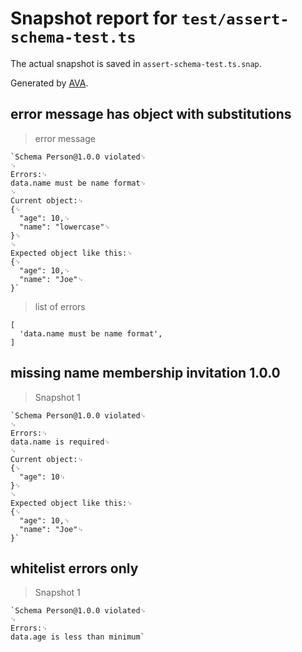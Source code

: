 # Snapshot report for `test/assert-schema-test.ts`

The actual snapshot is saved in `assert-schema-test.ts.snap`.

Generated by [AVA](https://ava.li).

## error message has object with substitutions

> error message

    `Schema Person@1.0.0 violated␊
    ␊
    Errors:␊
    data.name must be name format␊
    ␊
    Current object:␊
    {␊
      "age": 10,␊
      "name": "lowercase"␊
    }␊
    ␊
    Expected object like this:␊
    {␊
      "age": 10,␊
      "name": "Joe"␊
    }`

> list of errors

    [
      'data.name must be name format',
    ]

## missing name membership invitation 1.0.0

> Snapshot 1

    `Schema Person@1.0.0 violated␊
    ␊
    Errors:␊
    data.name is required␊
    ␊
    Current object:␊
    {␊
      "age": 10␊
    }␊
    ␊
    Expected object like this:␊
    {␊
      "age": 10,␊
      "name": "Joe"␊
    }`

## whitelist errors only

> Snapshot 1

    `Schema Person@1.0.0 violated␊
    ␊
    Errors:␊
    data.age is less than minimum`
